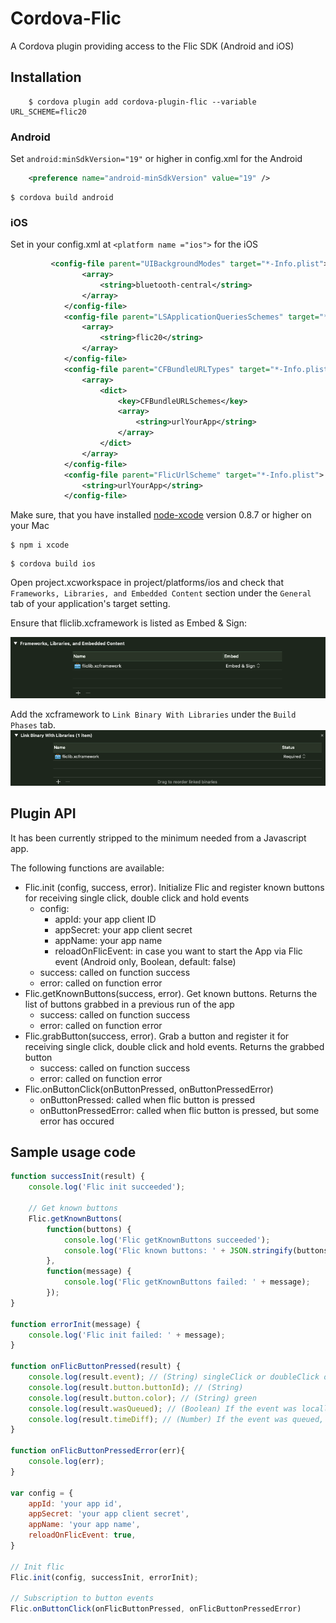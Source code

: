 # Cordova-Flic
A Cordova plugin providing access to the Flic SDK (Android and iOS)

## Installation

```
    $ cordova plugin add cordova-plugin-flic --variable URL_SCHEME=flic20
```

### Android

Set `android:minSdkVersion="19"` or higher in config.xml for the Android
```xml
	<preference name="android-minSdkVersion" value="19" />
```

	$ cordova build android

### iOS

Set in your config.xml at `<platform name ="ios">` for the iOS 

```xml
	     <config-file parent="UIBackgroundModes" target="*-Info.plist">
                <array>
                    <string>bluetooth-central</string>
                </array>
            </config-file>
            <config-file parent="LSApplicationQueriesSchemes" target="*-Info.plist">
                <array>
                    <string>flic20</string>
                </array>
            </config-file>
            <config-file parent="CFBundleURLTypes" target="*-Info.plist">
                <array>
                    <dict>
                        <key>CFBundleURLSchemes</key>
                        <array>
                            <string>urlYourApp</string>
                        </array>
                    </dict>
                </array>
            </config-file>
            <config-file parent="FlicUrlScheme" target="*-Info.plist">
                <string>urlYourApp</string>
            </config-file>
```

Make sure, that you have installed [node-xcode](https://www.npmjs.com/package/xcode) version 0.8.7 or higher on your Mac

```
$ npm i xcode
```

	$ cordova build ios


Open project.xcworkspace in project/platforms/ios and check that ```Frameworks, Libraries, and Embedded Content``` section under the ```General``` tab of your application's target setting.

Ensure that fliclib.xcframework is listed as Embed & Sign:


 ![Alt Text](./images/frameworks.png)
 
 
 
 Add the xcframework to ```Link Binary With Libraries``` under the ```Build Phases``` tab.
  ![Alt Text](./images/linkbinary.png)
  
  
## Plugin API
It has been currently stripped to the minimum needed from a Javascript app.

The following functions are available:

* Flic.init (config, success, error). Initialize Flic and register known buttons for receiving single click, double click and hold events
  * config:
	* appId: your app client ID
	* appSecret: your app client secret
	* appName: your app name
	* reloadOnFlicEvent: in case you want to start the App via Flic event (Android only, Boolean, default: false)
  * success: called on function success
  * error: called on function error
* Flic.getKnownButtons(success, error). Get known buttons. Returns the list of buttons grabbed in a previous run of the app
  * success: called on function success
  * error: called on function error
* Flic.grabButton(success, error). Grab a button and register it for receiving single click, double click and hold events. Returns the grabbed button
  * success: called on function success
  * error: called on function error
* Flic.onButtonClick(onButtonPressed, onButtonPressedError)
  * onButtonPressed: called when flic button is pressed
  * onButtonPressedError: called when flic button is pressed, but some error has occured

## Sample usage code
```Javascript
function successInit(result) {
    console.log('Flic init succeeded');

    // Get known buttons
    Flic.getKnownButtons(
        function(buttons) {
            console.log('Flic getKnownButtons succeeded');
            console.log('Flic known buttons: ' + JSON.stringify(buttons));
        },
        function(message) {
            console.log('Flic getKnownButtons failed: ' + message);
        });
}

function errorInit(message) {
    console.log('Flic init failed: ' + message);
}

function onFlicButtonPressed(result) {
    console.log(result.event); // (String) singleClick or doubleClick or hold
    console.log(result.button.buttonId); // (String)
    console.log(result.button.color); // (String) green
    console.log(result.wasQueued); // (Boolean) If the event was locally queued in the button because it was disconnected. After the connection is completed, the event will be sent with this parameter set to true.
    console.log(result.timeDiff); // (Number) If the event was queued, the timeDiff will be the number of seconds since the event happened.
}

function onFlicButtonPressedError(err){
    console.log(err);
}

var config = {
    appId: 'your app id',
    appSecret: 'your app client secret',
    appName: 'your app name',
    reloadOnFlicEvent: true,
}

// Init flic
Flic.init(config, successInit, errorInit);

// Subscription to button events
Flic.onButtonClick(onFlicButtonPressed, onFlicButtonPressedError)
```
